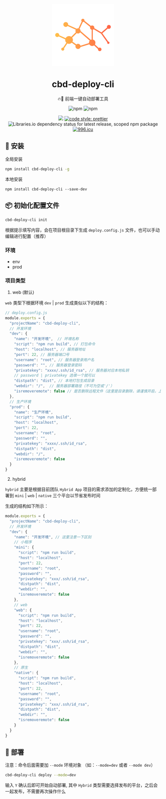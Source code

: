 <p align='center'>
<img src='./public/logo.png' height="200" width="200" alt="modoo logo">
</p>

<h1 align="center">cbd-deploy-cli</h1>
<div align="center">

🔥🔨 前端一键自动部署工具

![npm](https://img.shields.io/npm/v/cbd-deploy-cli)
![npm](https://img.shields.io/npm/dt/cbd-deploy-cli)

![](https://img.shields.io/bundlephobia/minzip/cbd-deploy-cli)
[![code style: prettier](https://img.shields.io/badge/code_style-prettier-ff69b4.svg)](https://github.com/prettier/prettier)
![Libraries.io dependency status for latest release, scoped npm package](https://img.shields.io/librariesio/release/npm/cbd-deploy-cli)
[![996.icu](https://img.shields.io/badge/link-996.icu-red.svg)](https://996.icu)

</div>

## 🍙 安装

全局安装
```bash
npm install cbd-deploy-cli -g
```

本地安装

```shell
npm install cbd-deploy-cli --save-dev
```

## 📦 初始化配置文件

```bash
cbd-deploy-cli init
```

根据提示填写内容，会在项目根目录下生成 `deploy.config.js` 文件，也可以手动编辑进行配置（推荐）

### 环境
- env
- prod

### 项目类型
1. web (默认)

`web` 类型下根据环境 `dev` | `prod` 生成类似以下的结构：

```javascript
// deploy.config.js
module.exports = {
  "projectName": "cbd-deploy-cli",
  // 开发环境
  "dev": {
    "name": "开发环境",  // 环境名称
    "script": "npm run build", // 打包命令
    "host": "localhost", // 服务器地址
    "port": 22, // 服务器端口号
    "username": "root", // 服务器登录用户名
    "password": "", // 服务器登录密码
    "privatekey": "xxxx/.ssh/id_rsa", // 服务器对应本地私钥
    // password | privatekey 选填一个就可以
    "distpath": "dist", // 本地打包生成目录
    "webdir": "/",  // 服务器部署路径（不可为空或'/'）
    "isremoveremote": false // 是否删除远程文件（这里是目录删除，请谨慎开启，上传解压后会自动覆盖）
  },
  // 生产环境
  "prod": {
    "name": "生产环境",
    "script": "npm run build",
    "host": "localhost",
    "port": 22,
    "username": "root",
    "password": "",
    "privatekey": "xxxx/.ssh/id_rsa",
    "distpath": "dist",
    "webdir": "/",
    "isremoveremote": false
  }
}
```

2. hybrid

`hybrid` 主要是根据目前团队 `Hybrid App` 项目的需求添加的定制化，方便统一部署到 `mini` | `web` | `native` 三个平台以节省发布时间

生成的结构如下所示：

```javascript
module.exports = {
  "projectName": "cbd-deploy-cli",
  // 开发环境
  "dev": {
    "name": "开发环境", // 这里注意一下区别
    // 小程序
    "mini": {
      "script": "npm run build",
      "host": "localhost",
      "port": 22,
      "username": "root",
      "password": "",
      "privatekey": "xxx/.ssh/id_rsa",
      "distpath": "dist",
      "webdir": "",
      "isremoveremote": false
    },
    // web
    "web": {
      "script": "npm run build",
      "host": "localhost",
      "port": 22,
      "username": "root",
      "password": "",
      "privatekey": "xxx/.ssh/id_rsa",
      "distpath": "dist",
      "webdir": "",
      "isremoveremote": false
    },
    // 原生
    "native": {
      "script": "npm run build",
      "host": "localhost",
      "port": 22,
      "username": "root",
      "password": "",
      "privatekey": "xxx/.ssh/id_rsa",
      "distpath": "dist",
      "webdir": "",
      "isremoveremote": false
    }
  }
}
```

## 🔨 部署

注意：命令后面需要加 `--mode` 环境对象 （如：`--mode=dev` 或者 `--mode dev`）

```bash
cbd-deploy-cli deploy --mode=dev    
```

输入 `Y` 确认后即可开始自动部署, 其中 `Hybrid` 类型需要选择发布的平台，之后会一起发布，不需要再次操作什么
